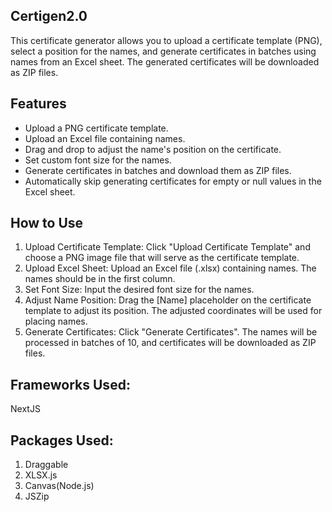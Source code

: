 ## Certigen2.0
This certificate generator  allows you to upload a certificate template (PNG), select a position for the names, and generate certificates in batches using names from an Excel sheet. The generated certificates will be downloaded as ZIP files.

## Features
* Upload a PNG certificate template.
* Upload an Excel file containing names.
* Drag and drop to adjust the name's position on the certificate.
* Set custom font size for the names.
* Generate certificates in batches and download them as ZIP files.
* Automatically skip generating certificates for empty or null values in the Excel sheet.

## How to Use
1. Upload Certificate Template: Click "Upload Certificate Template" and choose a PNG image file that will serve as the certificate template.
2. Upload Excel Sheet: Upload an Excel file (.xlsx) containing names. The names should be in the first column.
3. Set Font Size: Input the desired font size for the names.
4. Adjust Name Position: Drag the [Name] placeholder on the certificate template to adjust its position. The adjusted coordinates will be used for placing names.
5. Generate Certificates: Click "Generate Certificates". The names will be processed in batches of 10, and certificates will be downloaded as ZIP files.

## Frameworks Used: 
NextJS

## Packages Used:
1. Draggable
2. XLSX.js
3. Canvas(Node.js)
4. JSZip

